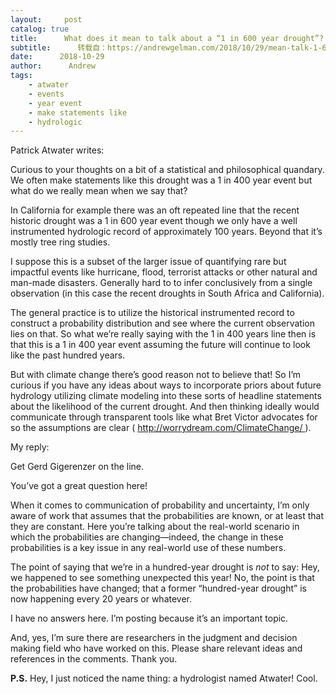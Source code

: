 ```yaml
---
layout:     post
catalog: true
title:      What does it mean to talk about a “1 in 600 year drought”?
subtitle:      转载自：https://andrewgelman.com/2018/10/29/mean-talk-1-600-year-drought/
date:      2018-10-29
author:      Andrew
tags:
    - atwater
    - events
    - year event
    - make statements like
    - hydrologic
---
```





Patrick Atwater writes:

> 
Curious to your thoughts on a bit of a statistical and philosophical quandary. We often make statements like this drought was a 1 in 400 year event but what do we really mean when we say that?

In California for example there was an oft repeated line that the recent historic drought was a 1 in 600 year event though we only have a well instrumented hydrologic record of approximately 100 years. Beyond that it’s mostly tree ring studies.

I suppose this is a subset of the larger issue of quantifying rare but impactful events like hurricane, flood, terrorist attacks or other natural and man-made disasters. Generally hard to to infer conclusively from a single observation (in this case the recent droughts in South Africa and California).

The general practice is to utilize the historical instrumented record to construct a probability distribution and see where the current observation lies on that. So what we’re really saying with the 1 in 400 years line then is that this is a 1 in 400 year event assuming the future will continue to look like the past hundred years.

But with climate change there’s good reason not to believe that! So I’m curious if you have any ideas about ways to incorporate priors about future hydrology utilizing climate modeling into these sorts of headline statements about the likelihood of the current drought. And then thinking ideally would communicate through transparent tools like what Bret Victor advocates for so the assumptions are clear ( http://worrydream.com/ClimateChange/ ).




My reply:

Get Gerd Gigerenzer on the line.

You’ve got a great question here!

When it comes to communication of probability and uncertainty, I’m only aware of work that assumes that the probabilities are known, or at least that they are constant. Here you’re talking about the real-world scenario in which the probabilities are changing—indeed, the change in these probabilities is a key issue in any real-world use of these numbers.

The point of saying that we’re in a hundred-year drought is *not* to say: Hey, we happened to see something unexpected this year! No, the point is that the probabilities have changed; that a former “hundred-year drought” is now happening every 20 years or whatever.

I have no answers here. I’m posting because it’s an important topic.

And, yes, I’m sure there are researchers in the judgment and decision making field who have worked on this. Please share relevant ideas and references in the comments. Thank you.

**P.S.** Hey, I just noticed the name thing: a hydrologist named Atwater! Cool.



